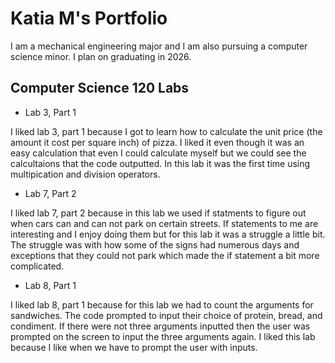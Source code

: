 # Katia M's Portfolio

I am a mechanical engineering major and I am also pursuing a computer science minor. I plan on graduating in 2026.

## Computer Science 120 Labs

* Lab 3, Part 1 

I liked lab 3, part 1 because I got to learn how to calculate the unit price (the amount it cost per square inch) of pizza. I liked it even though it was an easy calculation that even I could calculate myself but we could see the calcultaions that the code outputted. In this lab it was the first time using multipication and division operators. 

* Lab 7, Part 2

I liked lab 7, part 2 because in this lab we used if statments to figure out when cars can and can not park on certain streets. If statements to me are interesting and I enjoy doing them but for this lab it was a struggle a little bit. The struggle was with how some of the signs had numerous days and exceptions that they could not park which made the if statement a bit more complicated. 

* Lab 8, Part 1

I liked lab 8, part 1 because for this lab we had to count the arguments for sandwiches. The code prompted to input their choice of protein, bread, and condiment. If there were not three arguments inputted then the user was prompted on the screen to input the three arguments again. I liked this lab because I like when we have to prompt the user with inputs. 
